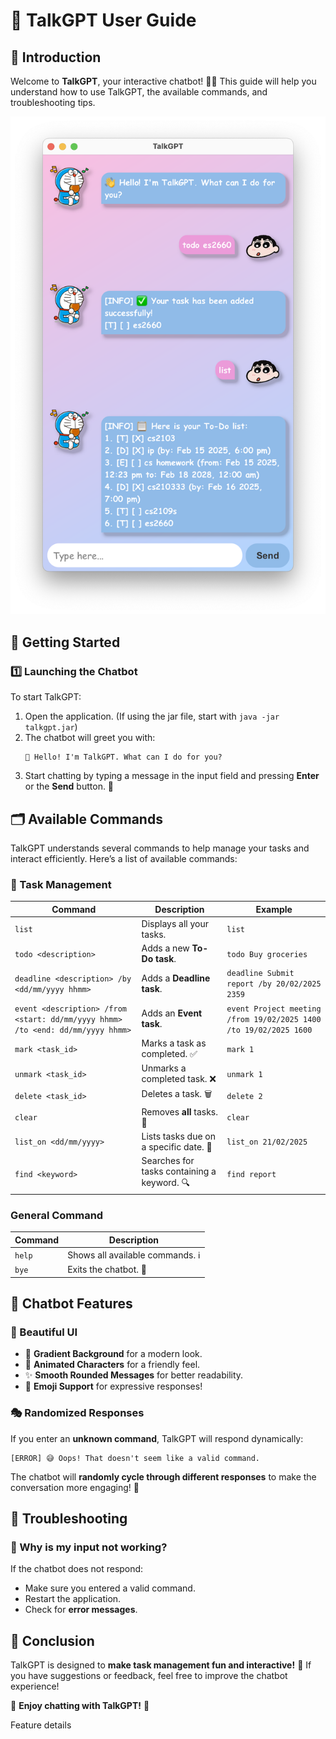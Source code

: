 # 📝 TalkGPT User Guide

## 📌 Introduction

Welcome to **TalkGPT**, your interactive chatbot! 🤖💬 This guide will help you understand how to use TalkGPT, the available commands, and troubleshooting tips.

![TalkGPT](Ui.png)

## 🚀 Getting Started

### **1️⃣ Launching the Chatbot**

To start TalkGPT:

1. Open the application. (If using the jar file, start with `java -jar talkgpt.jar`)
2. The chatbot will greet you with:
   ```
   👋 Hello! I'm TalkGPT. What can I do for you?
   ```
3. Start chatting by typing a message in the input field and pressing **Enter** or the **Send** button. 🚀

## 🗂️ Available Commands

TalkGPT understands several commands to help manage your tasks and interact efficiently. Here’s a list of available commands:

### **📝 Task Management**

| **Command**                                                                    | **Description**                             | **Example**                                                       |
|--------------------------------------------------------------------------------|---------------------------------------------|-------------------------------------------------------------------|
| `list`                                                                         | Displays all your tasks.                    | `list`                                                            |
| `todo <description>`                                                           | Adds a new **To-Do task**.                  | `todo Buy groceries`                                              |
| `deadline <description> /by <dd/mm/yyyy hhmm>`                                 | Adds a **Deadline task**.                   | `deadline Submit report /by 20/02/2025 2359`                      |
| `event <description> /from <start: dd/mm/yyyy hhmm> /to <end: dd/mm/yyyy hhmm>` | Adds an **Event task**.                     | `event Project meeting /from 19/02/2025 1400 /to 19/02/2025 1600` |
| `mark <task_id>`                                                               | Marks a task as completed. ✅                | `mark 1`                                                          |
| `unmark <task_id>`                                                             | Unmarks a completed task. ❌                 | `unmark 1`                                                        |
| `delete <task_id>`                                                             | Deletes a task. 🗑️                         | `delete 2`                                                        |
| `clear`                                                                        | Removes **all** tasks. 🚀                   | `clear`                                                           |
| `list_on <dd/mm/yyyy>`                                                         | Lists tasks due on a specific date. 📅      | `list_on 21/02/2025`                                              |
| `find <keyword>`                                                               | Searches for tasks containing a keyword. 🔍 | `find report`                                                     |


### **General Command**
| **Command** | **Description**                  |
| ----------- | -------------------------------- |
| `help`      | Shows all available commands. ℹ️ |
| `bye`       | Exits the chatbot. 👋            |

## 📸 Chatbot Features

### **🎨 Beautiful UI**

- 🌈 **Gradient Background** for a modern look.
- 🐶 **Animated Characters** for a friendly feel.
- ✨ **Smooth Rounded Messages** for better readability.
- 📸 **Emoji Support** for expressive responses!

### **🎭 Randomized Responses**

If you enter an **unknown command**, TalkGPT will respond dynamically:

```
[ERROR] 😅 Oops! That doesn't seem like a valid command.
```

The chatbot will **randomly cycle through different responses** to make the conversation more engaging! 🎲

## 🔧 Troubleshooting

### **🛑 Why is my input not working?**

If the chatbot does not respond:

- Make sure you entered a valid command.
- Restart the application.
- Check for **error messages**.

## 🎯 Conclusion

TalkGPT is designed to **make task management fun and interactive!** 🎉 If you have suggestions or feedback, feel free to improve the chatbot experience!

👋 **Enjoy chatting with TalkGPT!** 🚀

Feature details
